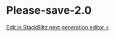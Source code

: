 # Please-save-2.0

[Edit in StackBlitz next generation editor ⚡️](https://stackblitz.com/~/github.com/CorneliaCodes/Please-save-2.0)